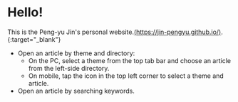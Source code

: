 # Hello!

This is the Peng-yu Jin's personal website.[(https://jin-pengyu.github.io/)](https://jin-pengyu.github.io/).{:target="_blank"}

- Open an article by theme and directory:
    - On the PC, select a theme from the top tab bar and choose an article from the left-side directory.
    - On mobile, tap the icon in the top left corner to select a theme and article.
- Open an article by searching keywords.


